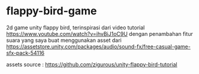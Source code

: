 # flappy-bird-game
2d game unity flappy bird, terinspirasi dari video tutorial https://www.youtube.com/watch?v=ihvBiJ1oC9U dengan penambahan fitur suara yang saya buat menggunakan asset dari https://assetstore.unity.com/packages/audio/sound-fx/free-casual-game-sfx-pack-54116

assets source : https://github.com/zigurous/unity-flappy-bird-tutorial
